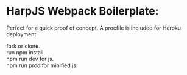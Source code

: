 # HarpJS Webpack Boilerplate:

Perfect for a quick proof of concept.
A procfile is included for Heroku deployment.

fork or clone.  
run npm install.  
npm run dev for js.  
npm run prod for minified js.